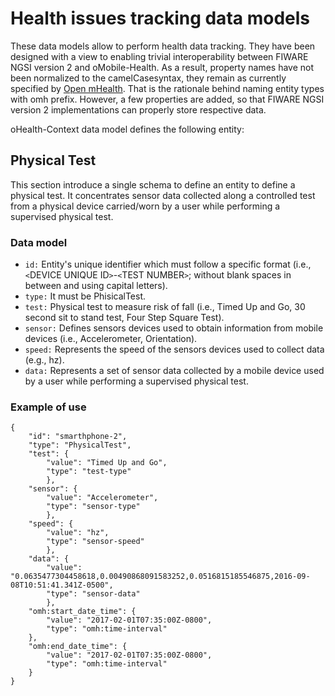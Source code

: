 # Health issues tracking data models

These data models allow to perform health data tracking. They have been designed with a view to enabling trivial interoperability between FIWARE NGSI version 2 and oMobile-Health. As a result, property names have not been normalized to the camelCasesyntax, they remain as currently specified by [Open mHealth](http://www.openmhealth.org/). That is the rationale behind naming entity types with omh prefix. However, a few properties are added, so that FIWARE NGSI version 2 implementations can properly store respective data.

oHealth-Context data model defines the following entity:

## Physical Test

This section introduce a single schema to define an entity to define a physical test. It concentrates sensor data collected along a controlled test from a physical device carried/worn by a user while performing a supervised physical test.

### Data model
* ```id:``` Entity's unique identifier which must follow a specific format (i.e., `<`DEVICE UNIQUE ID`>`-`<`TEST NUMBER`>`; without blank spaces in between and using capital letters).
* ```type:``` It must be PhisicalTest.
* ```test:``` Physical test to measure risk of fall (i.e., Timed Up and Go, 30 second sit to stand test, Four Step Square Test).
* ```sensor:``` Defines sensors devices used to obtain information from mobile devices (i.e., Accelerometer, Orientation).
* ```speed:``` Represents the speed of the sensors devices used to collect data (e.g., hz). 
* ```data:``` Represents a set of sensor data collected by a mobile device used by a user while performing a supervised physical test.

### Example of use
```
{
    "id": "smarthphone-2",
    "type": "PhysicalTest",
    "test": {
        "value": "Timed Up and Go",
        "type": "test-type"
        },
    "sensor": {
        "value": "Accelerometer",
        "type": "sensor-type"
        },
    "speed": {
        "value": "hz",
        "type": "sensor-speed"
        },
    "data": {
        "value": "0.0635477304458618,0.00490868091583252,0.0516815185546875,2016-09-08T10:51:41.341Z-0500",
        "type": "sensor-data"
        },
    "omh:start_date_time": {
        "value": "2017-02-01T07:35:00Z-0800",
        "type": "omh:time-interval"
    },
    "omh:end_date_time": {
        "value": "2017-02-01T07:35:00Z-0800",
        "type": "omh:time-interval"
    }
}
```
